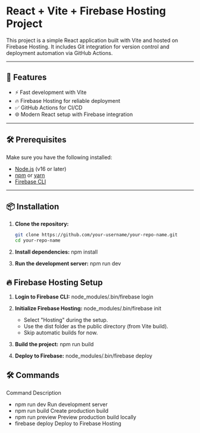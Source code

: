 # React + Vite + Firebase Hosting Project

This project is a simple React application built with Vite and hosted on Firebase Hosting. It includes Git integration for version control and deployment automation via GitHub Actions.

---

## 🚀 Features

- ⚡ Fast development with Vite
- 🔥 Firebase Hosting for reliable deployment
- ✅ GitHub Actions for CI/CD
- 🌐 Modern React setup with Firebase integration

---

## 🛠️ Prerequisites

Make sure you have the following installed:

- [Node.js](https://nodejs.org/) (v16 or later)
- [npm](https://www.npmjs.com/) or [yarn](https://yarnpkg.com/)
- [Firebase CLI](https://firebase.google.com/docs/cli)

---

## 📦 Installation

1. **Clone the repository:**

   ```bash
   git clone https://github.com/your-username/your-repo-name.git
   cd your-repo-name
   ```

2. **Install dependencies:**
   npm install

3. **Run the development server:**
   npm run dev

## 🔥 Firebase Hosting Setup

1. **Login to Firebase CLI:**
   node_modules/.bin/firebase login

2. **Initialize Firebase Hosting:**
   node_modules/.bin/firebase init

   - Select "Hosting" during the setup.
   - Use the dist folder as the public directory (from Vite build).
   - Skip automatic builds for now.

3. **Build the project:**
   npm run build

4. **Deploy to Firebase:**
   node_modules/.bin/firebase deploy

## 🛠️ Commands

Command Description

- npm run dev Run development server
- npm run build Create production build
- npm run preview Preview production build locally
- firebase deploy Deploy to Firebase Hosting
